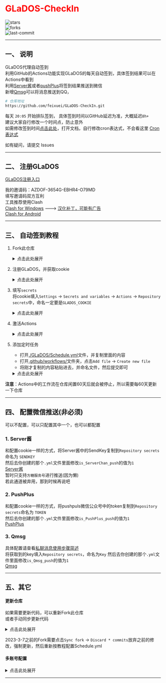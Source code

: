 # <font color="red">GLaDOS-CheckIn</font>

![stars](https://img.shields.io/github/stars/ChenAi140/GLaDOS-CheckIn?style=social)  
![forks](https://img.shields.io/github/forks/ChenAi140/GLaDOS-CheckIn?style=social)  
![last-commit](https://img.shields.io/github/last-commit/ChenAi140/GLaDOS-CheckIn)  

---

## 一、 说明

GLaDOS代理自动签到  
利用GitHub的Actions功能实现GLaDOS的每天自动签到，具体签到结果可以在Actions中看到  
利用[Server酱](https://sct.ftqq.com/)或者[pushPlus](https://www.pushplus.plus/)将签到结果推送到微信  
新增[Qmsg](https://qmsg.zendee.cn/)可以将消息推送到QQ， 

```bash
# 仓库地址
https://github.com/feixuei/GLaDOS-CheckIn.git
```
每天 `20:05` 开始排队签到， 具体签到时间以GitHub延迟为准，大概延迟`8h+`    
建议大家自行修改一个时间点，防止意外  
如需修改签到时间[点击此处](./.github/workflows/)，打开文档，自行修改cron表达式，不会看这里 [Cron表达式](https://help.aliyun.com/document_detail/64769.html)  

如有疑问，请提交 Issues  

---

## 二、 注册GLaDOS

[GLaDOS注册入口](https://github.com/glados-network/GLaDOS)  

我的邀请码：AZDOF-3654G-EBHR4-O79MD  
填写邀请码双方互利  
工具推荐使用Clash  
[Clash for Windows](https://github.com/Fndroid/clash_for_windows_pkg/tags)  --->  [汉化补丁，可能有广告](https://github.com/BoyceLig/Clash_Chinese_Patch)  
[Clash for Android](https://github.com/Kr328/ClashForAndroid/tags)  

---

## 三、 自动签到教程


1. Fork此仓库  
    <details><summary>点击此处展开</summary><pre>
    点击右上角的 Fork 按钮
        <img src="./GLaDOS/images/fork.png" alt="Fork"><br/>
    点击 Create fork ，然后等待仓库创建成功
        <img src="./GLaDOS/images/create_fork.png" alt="Create fork">
    </pre> </details>

2. 注册GLaDOS，并获取cookie  
    <details><summary>点击此处展开</summary><pre>
    注册GLaDOS：略    
    获取cookie
        <img src="./GLaDOS/images/获取cookie.png" alt="获取cookie">
    </pre> </details>

3. 填写`secrets`  
   将cookie填入`Settings` -> `Secrets and variables` -> `Actions` -> `Repository secrets`中，命名一定要是`GLADOS_COOKIE`
    <details><summary>点击此处展开</summary><pre>
    将cookie填入secrets
        <img src="./GLaDOS/images/配置cookie.png" alt="配置cookie">
    </pre> </details>

4. 激活Actions  
   <details><summary>点击此处展开</summary><pre>
    激活Actions，点击同意
        <img src="./GLaDOS/images/激活Actions.png" alt="激活Actions">
    </pre> </details>

5. 添加定时任务  

    - 打开[./GLaDOS/Schedule.yml](./GLaDOS/Schedule.yml)文件，并复制里面的内容  
    - 打开[.github/workflows/](./.github/workflows/)文件夹，点击`Add file` -> `Create new file`  
    - 将刚才复制的内容粘贴进去，并命名文件，然后提交即可 

   <details><summary>点击此处展开</summary><pre>
    复制./GLaDOS/Schedule.yaml的内容
        <img src="./GLaDOS/images/复制Schedule.png" alt="复制Schedule.yaml内容">
    在.github/workflows/目录下新建Schedule.yml
        <img src="./GLaDOS/images/创建Schedule.png" alt="新建Schedule.yml">
    修改新建的Schedule.yaml的内容
        <img src="./GLaDOS/images/修改新Schedule.png" alt="修改新Schedule">
    修改完成后提交即可
        <img src="./GLaDOS/images/提交Schedule.png" alt="提交新Schedule">
    </pre> </details>

**注意**：Actions中的工作流在仓库闲置60天后就会被停止，所以需要每60天更新一下仓库

---

## 四、 配置微信推送(非必须)  

可以不配置，可以只配置其中一个，也可以都配置  

### 1. Server酱  

和配置cookie一样的方式，将Server酱中的SendKey复制到`Repository secrets`命名为 `SENDKEY`  
然后去你创建的那个`.yml`文件里面修改`is_ServerChan_push`的值为`1`  
[Server酱](https://sct.ftqq.com/)  
暂时只支持`方糖服务号`进行推送(因为懒)  
若此通道被弃用，那到时候再说吧  

### 2. PushPlus  

和配置cookie一样的方式，将pushpuls微信公众号中的token复制到`Repository secrets`命名为 `TOKEN`  
然后去你创建的那个`.yml`文件里面修改`is_PushPlus_push`的值为`1`  
[PushPlus](https://www.pushplus.plus/)  

### 3. Qmsg  

具体配置请查看[私聊消息使用步骤简述](https://qmsg.zendee.cn/api)  
将获取到的key填入`Repository secrets`，命名为`Key`
然后去你创建的那个`.yml`文件里面修改`is_Qmsg_push`的值为`1`  
[Qmsg](https://qmsg.zendee.cn/)  

---


## 五、其它

#### 更新仓库
如果需要更新代码，可以重新Fork此仓库  
或者手动同步更新代码  

   <details><summary>点击此处展开</summary><pre>
    点击 Sync fork，然后点击 Update branch 即可更新代码，这样会保留自己的修改，无需重新配置
        <img src="./GLaDOS/images/手动同步更新.png" alt="手动同步更新">
    </pre> </details>

2023-3-7之前的Fork需要点击`Sync fork` -> `Discard * commits`放弃之前的修改，强制更新，然后重新按教程配置Schedule.yml    

#### 多账号配置  

<details><summary>点击此处展开</summary><pre>
PS: 图片看不清就点开看  
在Repository secrets里面添加多个cookie和推送的key，并分别命名
    <img src="./GLaDOS/images/多账号cookie.png" alt="多账号cookie">
在workflows里面新建yml文件，并修改相应的内容
    <img src="./GLaDOS/images/多账号yml配置.png" alt="多账号yml配置">
</pre> </details>

---
